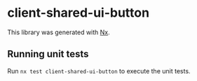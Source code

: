 # client-shared-ui-button

This library was generated with [Nx](https://nx.dev).

## Running unit tests

Run `nx test client-shared-ui-button` to execute the unit tests.
